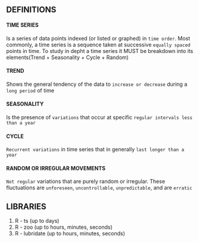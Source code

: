 ## DEFINITIONS

#### TIME SERIES
Is a series of data points indexed (or listed or graphed) in `time order`. Most commonly, a time series is a sequence taken at successive `equally spaced` points in time.  To study in depht a time series it MUST be breakdown into its elements(Trend + Seasonality + Cycle + Random) 
#### TREND
Shows the general tendency of the data to `increase or decrease` during a `long period` of time
#### SEASONALITY
Is the presence of `variations` that occur at specific `regular intervals less than a year`
#### CYCLE
`Recurrent variations` in time series that in generally `last longer than a year`
#### RANDOM OR IRREGULAR MOVEMENTS
`Not regular` variations that are purely random or irregular. These fluctuations are `unforeseen`, `uncontrollable`, `unpredictable`, and are `erratic`

## LIBRARIES
1. R - ts (up to days)
2. R - zoo (up to hours, minutes, seconds)
3. R - lubridate (up to hours, minutes, seconds)
